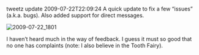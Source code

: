tweetz update
2009-07-22T22:09:24
A quick update to fix a few “issues” (a.k.a. bugs). Also added support for direct messages.

![2009-07-22_1801](/cdn/images/blog/tweetzupdate_FD60/20090722_1801.png)

I haven’t heard much in the way of feedback. I guess it must so good that no one has complaints (note: I also believe in the Tooth Fairy).
